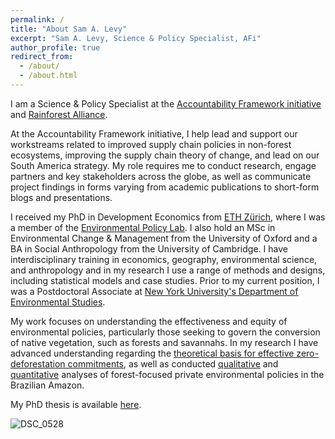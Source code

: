 ```yaml
---
permalink: /
title: "About Sam A. Levy"
excerpt: "Sam A. Levy, Science & Policy Specialist, AFi"
author_profile: true
redirect_from: 
  - /about/
  - /about.html
---
```

I am a Science & Policy Specialist at the [Accountability Framework initiative](https://accountability-framework.org/) and [Rainforest Alliance](https://www.rainforest-alliance.org/). 

At the Accountability Framework initiative, I help lead and support our workstreams related to improved supply chain policies in non-forest ecosystems, improving the supply chain theory of change, and lead on our South America strategy. My role requires me to conduct research, engage partners and key stakeholders across the globe, as well as communicate project findings in forms varying from academic publications to short-form blogs and presentations.  

I received my PhD in Development Economics from [ETH Zürich](https://ethz.ch/en.html), where I was a member of the [Environmental Policy Lab](https://epl.ethz.ch/). I also hold an MSc in Environmental Change & Management from the University of Oxford and a BA in Social Anthropology from the University of Cambridge. I have interdisciplinary training in economics, geography, environmental science, and anthropology and in my research I use a range of methods and designs, including statistical models and case studies. Prior to my current position, I was a Postdoctoral Associate at [New York University's Department of Environmental Studies](https://as.nyu.edu/departments/environment.html).

My work focuses on understanding the effectiveness and equity of environmental policies, particularly those seeking to govern the conversion of native vegetation, such as forests and savannahs. In my research I have advanced understanding regarding the [theoretical basis for effective zero-deforestation commitments](https://sam-a-levy.github.io/publication/2019-CriteriaZDC), as well as conducted [qualitative](https://sam-a-levy.github.io/publication/2022-CattleZDC) and [quantitative](https://sam-a-levy.github.io/publication/2023-MarketShare) analyses of forest-focused private environmental policies in the Brazilian Amazon. 

My PhD thesis is available [here](https://doi.org/10.3929/ethz-b-000539299).

![DSC_0528](https://sam-a-levy.github.io/images/DSC_0545.jpeg)
